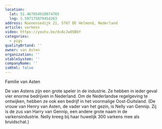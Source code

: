 ```yaml
---
location:
  lat: 51.467054910074765
  lng: 5.597175879454263
address: Nuenensedijk 21, 5707 DE Helmond, Nederland
article: varkens
video: https://youtu.be/dcAcJw0SBbY
categories:
  - pigs
qualityBrtand: ''
owner: van Asten
organization: ''
stableSystem: ''
companyName: ''
isHtml: false
---
```

Familie van Asten

De van Astens zijn een grote speler in de industrie. Ze hebben in ieder geval vier enorme bedrijven in Nederland. Om de Nederlandse regelgeving te ontwijken, hebben ze ook een bedrijf in het voormalige Oost-Duitsland. (De vrouw van Henry van Asten, de vader van het gezin, is Nelly van Gennip. Zij is de zus van Harry van Gennip, een andere grote naam in de varkensindustrie. Nelly kreeg bij haar huwelijk 300 varkens mee als bruidschat.)
